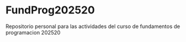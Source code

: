# FundProg202520
Repositorio personal para las actividades del curso de fundamentos de programacion 202520
